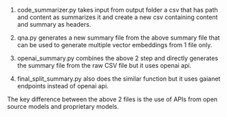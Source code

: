 1. code_summarizer.py takes input from output folder a csv that has path and content as summarizes it and create a new csv containing content and summary as headers.

2. qna.py generates a new summary file from the above summary file that can be used to generate multiple vector embeddings from 1 file only.

3. openai_summary.py combines the above 2 step and directly generates the summary file from the raw CSV file but it uses openai api.

4. final_split_summary.py also does the similar function but it uses gaianet endpoints instead of openai api.

The key difference between the above 2 files is the use of APIs from open source models and proprietary models.
